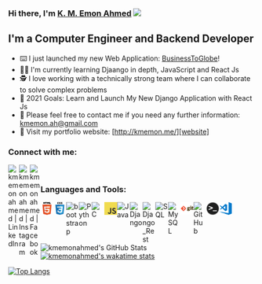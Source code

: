 ### Hi there, I'm [K. M. Emon Ahmed][website] <a href="https://kmemonahmed.github.io"><img src="https://media.giphy.com/media/hvRJCLFzcasrR4ia7z/giphy.gif" width="25px"></a>

## I'm a Computer Engineer and Backend Developer

- ⌨️ I just launched my new Web Application: [BusinessToGlobe][apps_businesstoglobe]!
- 👨‍💻 I'm currently learning Djaango in depth, JavaScript and React Js
- 🕵 I love working with a technically strong team where I can collaborate to solve complex problems
- 🚀 2021 Goals: Learn and Launch My New Django Application with React Js 
- 💬 Please feel free to contact me if you need any further information: <a href="mailto:kmemon.ah@gmail.com">kmemon.ah@gmail.com</a>
- 📌 Visit my portfolio website: [http://kmemon.me/][website]


### Connect with me:

[<img align="left" alt="kmemonahmed | LinkedIn" width="22px" src="https://www.flaticon.com/svg/vstatic/svg/174/174857.svg?token=exp=1617124861~hmac=a6ed9a8e19250b18ccf12ca7abe9b9d7" />][linkedin]
[<img align="left" alt="kmemonahmed | Instagram" width="22px" src="https://upload.wikimedia.org/wikipedia/commons/thumb/e/e7/Instagram_logo_2016.svg/768px-Instagram_logo_2016.svg.png" />][instagram]
[<img align="left" alt="kmemonahmed | Facebook" width="22px" src="https://upload.wikimedia.org/wikipedia/commons/5/51/Facebook_f_logo_%282019%29.svg" />][facebook]

<br />

### Languages and Tools:

<img align="left" alt="HTML5" width="26px" src="https://raw.githubusercontent.com/github/explore/80688e429a7d4ef2fca1e82350fe8e3517d3494d/topics/html/html.png" />
<img align="left" alt="CSS3" width="26px" src="https://raw.githubusercontent.com/github/explore/80688e429a7d4ef2fca1e82350fe8e3517d3494d/topics/css/css.png" />
<img align="left" alt="bootstrap" width="26px" src="https://seeklogo.com/images/B/bootstrap-5-logo-85A1F11F4F-seeklogo.com.png" />
<img align="left" alt="Python" width="26px" src="https://www.python.org/static/community_logos/python-logo-inkscape.svg" />
<img align="left" alt="C" width="26px" src="https://seeklogo.com/images/C/c-logo-672525892C-seeklogo.com.png" />
<img align="left" alt="JavaScript" width="26px" src="https://raw.githubusercontent.com/github/explore/80688e429a7d4ef2fca1e82350fe8e3517d3494d/topics/javascript/javascript.png" />
<img align="left" alt="Java" width="26px" src="https://seeklogo.com/images/J/java-logo-7F8B35BAB3-seeklogo.com.png" />
<img align="left" alt="Django" width="26px" src="https://static.djangoproject.com/img/logos/django-logo-positive.svg" />
<img align="left" alt="Django_Rest" width="26px" src="https://www.django-rest-framework.org/img/logo.png" />
<img align="left" alt="SQL" width="26px" src="https://www.flaticon.com/svg/static/icons/svg/3161/3161158.svg" />
<img align="left" alt="MySQL" width="26px" src="https://www.flaticon.com/svg/static/icons/svg/919/919836.svg" />
<img align="left" alt="Git" width="26px" src="https://raw.githubusercontent.com/github/explore/80688e429a7d4ef2fca1e82350fe8e3517d3494d/topics/git/git.png" />
<img align="left" alt="GitHub" width="26px" src="https://www.flaticon.com/svg/static/icons/svg/1051/1051326.svg" />
<img align="left" alt="Terminal" width="26px" src="https://raw.githubusercontent.com/github/explore/80688e429a7d4ef2fca1e82350fe8e3517d3494d/topics/terminal/terminal.png" />
<img align="left" alt="Visual Studio Code" width="26px" src="https://raw.githubusercontent.com/github/explore/80688e429a7d4ef2fca1e82350fe8e3517d3494d/topics/visual-studio-code/visual-studio-code.png" />

<br />
<br />
<div class="row">

<img align="left" alt="kmemonahmed's GitHub Stats" src="https://github-readme-stats.vercel.app/api?username=kmemonahmed&theme=vue-dark&show_icons=true&count_private=true&hide=contribs,prs&include_all_commits=true" /> 

<br />

[![kmemonahmed's wakatime stats](https://github-readme-stats.vercel.app/api/wakatime?username=kmemonahmed&theme=vue-dark)](http://kmemon.me/)

[![Top Langs](https://github-readme-stats.vercel.app/api/top-langs/?username=kmemonahmed&theme=vue-dark)](http://kmemon.me/)

</div>

<div class="row">



</div>



[website]: http://kmemon.me/
[linkedin]: https://www.linkedin.com/in/kmemonahmed/
[instagram]: https://www.instagram.com/kmemon_ah/
[facebook]: https://www.facebook.com/kmemon.ah/
[apps_businesstoglobe]: https://www.businesstoglobe.com
